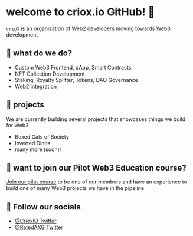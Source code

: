 # welcome to criox.io GitHub! 🦾
`crioX` is an organization of Web2 developers moving towards Web3 development

## 🔨 what do we do?
- Custom Web3 Frontend, dApp, Smart Contracts
- NFT Collection Development
- Staking, Royalty Splitter, Tokens, DAO Governance
- Web2 integration

## 📑 projects
We are currently building several projects that showcases things we build for Web3
- Boxed Cats of Society
- Inverted Dinos
- many more (soon)!

## 🧬 want to join our Pilot Web3 Education course?
[Join our pilot course](https://forms.gle/aC7JtwfTFju7SurX7) to be one of our members and have an experience to build one of many Web3 projects we have  in the pipeline

## 🫰 Follow our socials
- [@CrioxIO Twitter](https://twitter.com/CrioxIO)
- [@RatedAXG Twitter](https://twitter.com/RatedAXG)